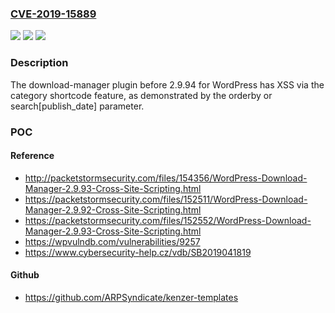 ### [CVE-2019-15889](https://cve.mitre.org/cgi-bin/cvename.cgi?name=CVE-2019-15889)
![](https://img.shields.io/static/v1?label=Product&message=n%2Fa&color=blue)
![](https://img.shields.io/static/v1?label=Version&message=n%2Fa&color=blue)
![](https://img.shields.io/static/v1?label=Vulnerability&message=n%2Fa&color=brighgreen)

### Description

The download-manager plugin before 2.9.94 for WordPress has XSS via the category shortcode feature, as demonstrated by the orderby or search[publish_date] parameter.

### POC

#### Reference
- http://packetstormsecurity.com/files/154356/WordPress-Download-Manager-2.9.93-Cross-Site-Scripting.html
- https://packetstormsecurity.com/files/152511/WordPress-Download-Manager-2.9.92-Cross-Site-Scripting.html
- https://packetstormsecurity.com/files/152552/WordPress-Download-Manager-2.9.93-Cross-Site-Scripting.html
- https://wpvulndb.com/vulnerabilities/9257
- https://www.cybersecurity-help.cz/vdb/SB2019041819

#### Github
- https://github.com/ARPSyndicate/kenzer-templates

